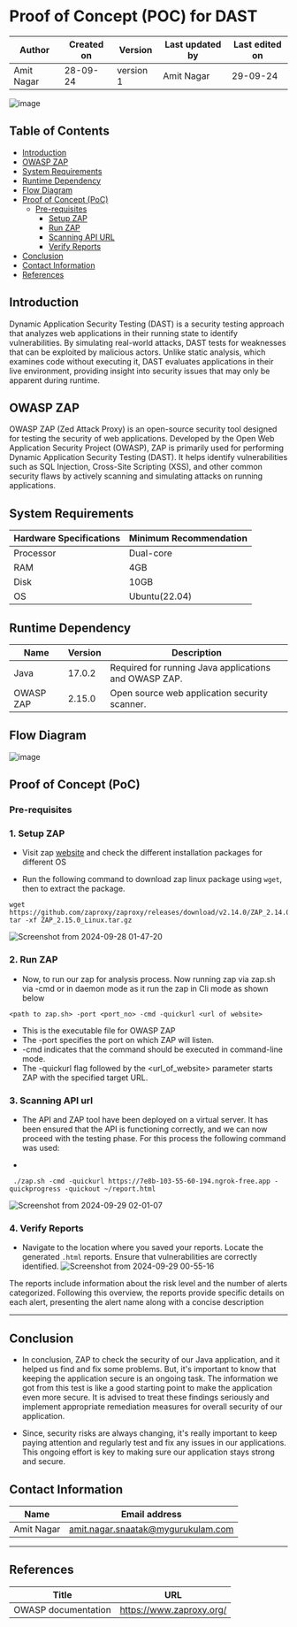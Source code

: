 # Proof of Concept (POC) for DAST


| Author      | Created on  | Version    | Last updated by | Last edited on |
|-------------|-------------|------------|-----------------|----------------|
| Amit Nagar  | 28-09-24    | version 1  | Amit Nagar      | 29-09-24       |

![image](https://github.com/user-attachments/assets/69e2000a-b7e2-428c-ad99-3dc29fdc9661)

## Table of Contents
- [Introduction](#introduction)
- [OWASP ZAP](#owasp-zap)
- [System Requirements](#system-requirements)
- [Runtime Dependency](#runtime-dependency)
- [Flow Diagram](#flow-diagram)
- [Proof of Concept (PoC)](#proof-of-concept-poc)
  - [Pre-requisites](#pre-requisites)
    - [Setup ZAP](#setup-zap)
    - [Run ZAP](#run-zap)
    - [Scanning API URL](#scanning-api-url)
    - [Verify Reports](#verify-reports)
- [Conclusion](#conclusion)
- [Contact Information](#contact-information)
- [References](#references)


## Introduction 
Dynamic Application Security Testing (DAST) is a security testing approach that analyzes web applications in their running state to identify vulnerabilities. By simulating real-world attacks, DAST tests for weaknesses that can be exploited by malicious actors. Unlike static analysis, which examines code without executing it, DAST evaluates applications in their live environment, providing insight into security issues that may only be apparent during runtime.



## OWASP ZAP
OWASP ZAP (Zed Attack Proxy) is an open-source security tool designed for testing the security of web applications. Developed by the Open Web Application Security Project (OWASP), ZAP is primarily used for performing Dynamic Application Security Testing (DAST). It helps identify vulnerabilities such as SQL Injection, Cross-Site Scripting (XSS), and other common security flaws by actively scanning and simulating attacks on running applications.


## System Requirements

| Hardware Specifications | Minimum Recommendation  |
|--------------------------|------------------------|
| Processor                | Dual-core              |
| RAM                      | 4GB                    |
| Disk                     | 10GB                   |
| OS                       | Ubuntu(22.04)          |


## Runtime Dependency

| Name       | Version  | Description                                         |
|------------|----------|-----------------------------------------------------|
| Java       | 17.0.2   | Required for running Java applications and OWASP ZAP. |
| OWASP ZAP  | 2.15.0   | Open source web application security scanner.       |



## Flow Diagram

![image](https://github.com/user-attachments/assets/ae16e1ad-cf7a-457d-8fe5-68ac46930f95)


## Proof of Concept (PoC)
### Pre-requisites

### 1. Setup ZAP

* Visit zap [website](https://www.zaproxy.org/docs/) and check the different installation packages for different OS

* Run the following command to download zap linux package using `wget`, then to extract the package.

```
wget https://github.com/zaproxy/zaproxy/releases/download/v2.14.0/ZAP_2.14.0_Linux.tar.gz
tar -xf ZAP_2.15.0_Linux.tar.gz
```

![Screenshot from 2024-09-28 01-47-20](https://github.com/user-attachments/assets/17b28002-9f4b-4813-b154-a103fd9748fa)


### 2. Run ZAP
* Now, to run our zap for analysis process.  Now running zap via zap.sh via -cmd or in daemon mode as it run the zap in Cli mode as shown below

```
<path to zap.sh> -port <port_no> -cmd -quickurl <url of website>
```

* <path to zap.sh> This is the executable file for OWASP ZAP
* The -port specifies the port on which ZAP will listen.
* -cmd indicates that the command should be executed in command-line mode.
* The -quickurl flag followed by the <url_of_website> parameter starts ZAP with the specified target URL.

### 3. Scanning API url

* The API and ZAP tool have been deployed on a virtual server. It has been ensured that the API is functioning correctly, and we can now proceed with the testing phase. For this process the following command was used:

*
```
 ./zap.sh -cmd -quickurl https://7e8b-103-55-60-194.ngrok-free.app -quickprogress -quickout ~/report.html
```
![Screenshot from 2024-09-29 02-01-07](https://github.com/user-attachments/assets/095cfb5b-a9c8-4ee1-b3cc-f282f79e5d8b)


### 4. Verify Reports 

* Navigate to the location where you saved your reports. Locate the generated `.html` reports. Ensure that vulnerabilities are correctly identified.
![Screenshot from 2024-09-29 00-55-16](https://github.com/user-attachments/assets/a7d3f24e-1369-4e58-afe8-b5c144f49719)



The reports include information about the risk level and the number of alerts categorized. Following this overview, the reports provide specific details on each alert, presenting the alert name along with a concise description

***
## Conclusion

* In conclusion, ZAP to check the security of our Java application, and it helped us find and fix some problems. But, it's important to know that keeping the application secure is an ongoing task. The information we got from this test is like a good starting point to make the application even more secure. It is advised to treat these findings seriously and implement appropriate remediation measures for overall security of our application.

* Since, security risks are always changing, it's really important to keep paying attention and regularly test and fix any issues in our applications. This ongoing effort is key to making sure our application stays strong and secure.



## Contact Information

| Name       | Email address     |
|------------|-------------------|
| Amit Nagar | amit.nagar.snaatak@mygurukulam.com |


  ***
## References

| Title                                      | URL                                           |
|--------------------------------------------|-----------------------------------------------|
| OWASP documentation           | https://www.zaproxy.org/    |
